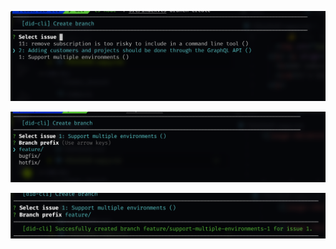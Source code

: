 ![image-20210325154409065](assets/image-20210325154409065.png)

![image-20210325154655478](assets/image-20210325154655478.png)

![image-20210325154718230](assets/image-20210325154718230.png)

